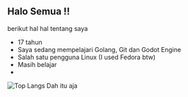 ## Halo Semua !!
berikut hal hal tentang saya
- 17 tahun
- Saya sedang mempelajari Golang, Git dan Godot Engine
- Salah satu pengguna Linux (I used Fedora btw)
- Masih belajar
- 
![Top Langs](https://github-readme-stats.vercel.app/api/top-langs/?username=lilarmstrong&layout=compact)
Dah itu aja

<!--
**theamazingantx/theamazingantx** is a ✨ _special_ ✨ repository because its `README.md` (this file) appears on your GitHub profile.

Here are some ideas to get you started:

- 🔭 I’m currently working on ...
- 🌱 I’m currently learning ...
- 👯 I’m looking to collaborate on ...
- 🤔 I’m looking for help with ...
- 💬 Ask me about ...
- 📫 How to reach me: ...
- 😄 Pronouns: ...
- ⚡ Fun fact: ...
-->
